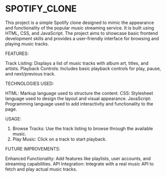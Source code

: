 # SPOTIFY_CLONE

This project is a simple Spotify clone designed to mimic the appearance and functionality of the popular music streaming service. It is built using HTML, CSS, and JavaScript. The project aims to showcase basic frontend development skills and provides a user-friendly interface for browsing and playing music tracks.

FEATURES:

Track Listing: Displays a list of music tracks with album art, titles, and artists.
Playback Controls: Includes basic playback controls for play, pause, and next/previous track.

TECHNOLOGIES USED:

HTML: Markup language used to structure the content.
CSS: Stylesheet language used to design the layout and visual appearance.
JavaScript: Programming language used to add interactivity and functionality to the page.

USAGE:

1. Browse Tracks: Use the track listing to browse through the available music.
2. Play Music: Click on a track to start playback.

FUTURE IMPROVEMENTS:

Enhanced Functionality: Add features like playlists, user accounts, and streaming capabilities.
API Integration: Integrate with a real music API to fetch and play actual music tracks.

